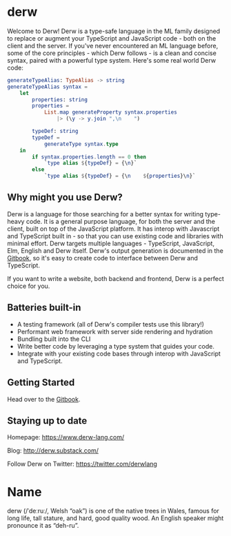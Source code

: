 # derw

Welcome to Derw! Derw is a type-safe language in the ML family designed to replace or augment your TypeScript and JavaScript code - both on the client and the server. If you've never encountered an ML language before, some of the core principles - which Derw follows - is a clean and concise syntax, paired with a powerful type system. Here's some real world Derw code:

```elm
generateTypeAlias: TypeAlias -> string
generateTypeAlias syntax =
    let
        properties: string
        properties =
            List.map generateProperty syntax.properties
                |> (\y -> y.join ",\n    ")

        typeDef: string
        typeDef =
            generateType syntax.type
    in
        if syntax.properties.length == 0 then
            `type alias ${typeDef} = {\n}`
        else
            `type alias ${typeDef} = {\n    ${properties}\n}`
```

## Why might you use Derw?

Derw is a language for those searching for a better syntax for writing type-heavy code. It is a general purpose language, for both the server and the client, built on top of the JavaScript platform. It has interop with Javascript and TypeScript built in - so that you can use existing code and libraries with minimal effort. Derw targets multiple languages - TypeScript, JavaScript, Elm, English and Derw itself. Derw's output generation is documented in the [Gitbook](https://docs.derw-lang.com/), so it's easy to create code to interface between Derw and TypeScript.

If you want to write a website, both backend and frontend, Derw is a perfect choice for you.

## Batteries built-in

-   A testing framework (all of Derw's compiler tests use this library!)
-   Performant web framework with server side rendering and hydration
-   Bundling built into the CLI
-   Write better code by leveraging a type system that guides your code.
-   Integrate with your existing code bases through interop with JavaScript and TypeScript.

## Getting Started

Head over to the [Gitbook](https://docs.derw-lang.com/).

## Staying up to date

Homepage: https://www.derw-lang.com/

Blog: http://derw.substack.com/

Follow Derw on Twitter: https://twitter.com/derwlang

# Name

derw (/ˈdeːruː/, Welsh “oak”) is one of the native trees in Wales, famous for long life, tall stature, and hard, good quality wood. An English speaker might pronounce it as “deh-ru”.

